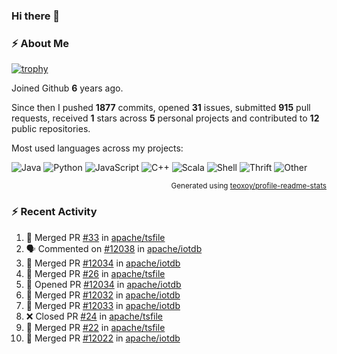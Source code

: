### Hi there 👋

### :zap: About Me

[![trophy](https://github-profile-trophy.vercel.app/?username=HTHou&theme=onedark)](https://github.com/ryo-ma/github-profile-trophy)
   
Joined Github **6** years ago.

Since then I pushed **1877** commits, opened **31** issues, submitted **915** pull requests, received **1** stars across **5** personal projects and contributed to **12** public repositories.

Most used languages across my projects:

![Java](https://img.shields.io/static/v1?style=flat-square&label=%E2%A0%80&color=555&labelColor=%23b07219&message=Java%EF%B8%B195.4%25)
![Python](https://img.shields.io/static/v1?style=flat-square&label=%E2%A0%80&color=555&labelColor=%233572A5&message=Python%EF%B8%B11.2%25)
![JavaScript](https://img.shields.io/static/v1?style=flat-square&label=%E2%A0%80&color=555&labelColor=%23f1e05a&message=JavaScript%EF%B8%B10.7%25)
![C++](https://img.shields.io/static/v1?style=flat-square&label=%E2%A0%80&color=555&labelColor=%23f34b7d&message=C%2B%2B%EF%B8%B10.5%25)
![Scala](https://img.shields.io/static/v1?style=flat-square&label=%E2%A0%80&color=555&labelColor=%23c22d40&message=Scala%EF%B8%B10.4%25)
![Shell](https://img.shields.io/static/v1?style=flat-square&label=%E2%A0%80&color=555&labelColor=%2389e051&message=Shell%EF%B8%B10.3%25)
![Thrift](https://img.shields.io/static/v1?style=flat-square&label=%E2%A0%80&color=555&labelColor=%23D12127&message=Thrift%EF%B8%B10.3%25)
![Other](https://img.shields.io/static/v1?style=flat-square&label=%E2%A0%80&color=555&labelColor=%23ededed&message=Other%EF%B8%B10.8%25)

<p align="right"><sub>Generated using <a href="https://github.com/marketplace/actions/profile-readme-stats">teoxoy/profile-readme-stats</a></sub></p>


<!--![](https://github.com/HTHou/HTHou/blob/output/github-contribution-grid-snake.svg)-->

<!--![Haonan Hou's github stats](https://github-readme-stats.vercel.app/api?username=HTHou&count_private=true&show_icons=true&theme=onedark)-->

<!--![Haonan Hou's wakatime stats](https://github-readme-stats.vercel.app/api/wakatime?username=HTHou&layout=compact&theme=onedark)-->

<!--![Top Langs](https://github-readme-stats.vercel.app/api/top-langs/?username=HTHou&theme=onedark&layout=compact)-->

### :zap: Recent Activity
<!--START_SECTION:activity-->
1. 🎉 Merged PR [#33](https://github.com/apache/tsfile/pull/33) in [apache/tsfile](https://github.com/apache/tsfile)
2. 🗣 Commented on [#12038](https://github.com/apache/iotdb/issues/12038#issuecomment-1951884996) in [apache/iotdb](https://github.com/apache/iotdb)
3. 🎉 Merged PR [#12034](https://github.com/apache/iotdb/pull/12034) in [apache/iotdb](https://github.com/apache/iotdb)
4. 🎉 Merged PR [#26](https://github.com/apache/tsfile/pull/26) in [apache/tsfile](https://github.com/apache/tsfile)
5. 💪 Opened PR [#12034](https://github.com/apache/iotdb/pull/12034) in [apache/iotdb](https://github.com/apache/iotdb)
6. 🎉 Merged PR [#12032](https://github.com/apache/iotdb/pull/12032) in [apache/iotdb](https://github.com/apache/iotdb)
7. 🎉 Merged PR [#12033](https://github.com/apache/iotdb/pull/12033) in [apache/iotdb](https://github.com/apache/iotdb)
8. ❌ Closed PR [#24](https://github.com/apache/tsfile/pull/24) in [apache/tsfile](https://github.com/apache/tsfile)
9. 🎉 Merged PR [#22](https://github.com/apache/tsfile/pull/22) in [apache/tsfile](https://github.com/apache/tsfile)
10. 🎉 Merged PR [#12022](https://github.com/apache/iotdb/pull/12022) in [apache/iotdb](https://github.com/apache/iotdb)
<!--END_SECTION:activity-->

<!--
**HTHou/HTHou** is a ✨ _special_ ✨ repository because its `README.md` (this file) appears on your GitHub profile.

Here are some ideas to get you started:

- 🔭 I’m currently working on ...
- 🌱 I’m currently learning ...
- 👯 I’m looking to collaborate on ...
- 🤔 I’m looking for help with ...
- 💬 Ask me about ...
- 📫 How to reach me: ...
- 😄 Pronouns: ...
- ⚡ Fun fact: ...
-->

